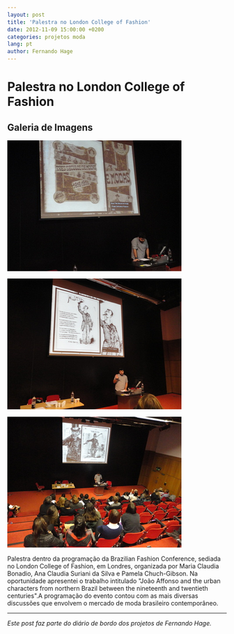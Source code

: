 ```yaml
---
layout: post
title: 'Palestra no London College of Fashion'
date: 2012-11-09 15:00:00 +0200
categories: projetos moda
lang: pt
author: Fernando Hage
---
```


# Palestra no London College of Fashion

## Galeria de Imagens

![Palestra no London College of Fashion](/assets/images/palestra-no-london-college-of-fashion-01.jpg)

![Palestra no London College of Fashion](/assets/images/palestra-no-london-college-of-fashion-02.jpg)

![Palestra no London College of Fashion](/assets/images/palestra-no-london-college-of-fashion-03.jpg)

Palestra dentro da programação da Brazilian Fashion Conference, sediada no London College of Fashion, em Londres, organizada por Maria Claudia Bonadio, Ana Claudia Suriani da Silva e Pamela Chuch-Gibson. Na oportunidade apresentei o trabalho intitulado "João Affonso and the urban characters from northern Brazil between the nineteenth and twentieth centuries".A programação do evento contou com as mais diversas discussões que envolvem o mercado de moda brasileiro contemporâneo.

---

*Este post faz parte do diário de bordo dos projetos de Fernando Hage.*